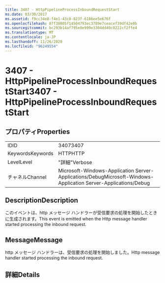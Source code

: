 ```yaml
---
title: 3407 - HttpPipelineProcessInboundRequestStart
ms.date: 03/30/2017
ms.assetid: f9cc34e8-f4e1-43c8-823f-6186ee5e676f
ms.openlocfilehash: 07f38005f14504793ec3789e7ceacef39df42e0b
ms.sourcegitcommit: bc293b14af795e0e999e3304dd40c0222cf2ffe4
ms.translationtype: MT
ms.contentlocale: ja-JP
ms.lasthandoff: 11/26/2020
ms.locfileid: "96249554"
---
```

# <a name="3407---httppipelineprocessinboundrequeststart"></a><span data-ttu-id="b9847-102">3407 - HttpPipelineProcessInboundRequestStart</span><span class="sxs-lookup"><span data-stu-id="b9847-102">3407 - HttpPipelineProcessInboundRequestStart</span></span>

## <a name="properties"></a><span data-ttu-id="b9847-103">プロパティ</span><span class="sxs-lookup"><span data-stu-id="b9847-103">Properties</span></span>  
  
|||  
|-|-|  
|<span data-ttu-id="b9847-104">ID</span><span class="sxs-lookup"><span data-stu-id="b9847-104">ID</span></span>|<span data-ttu-id="b9847-105">3407</span><span class="sxs-lookup"><span data-stu-id="b9847-105">3407</span></span>|  
|<span data-ttu-id="b9847-106">Keywords</span><span class="sxs-lookup"><span data-stu-id="b9847-106">Keywords</span></span>|<span data-ttu-id="b9847-107">HTTP</span><span class="sxs-lookup"><span data-stu-id="b9847-107">HTTP</span></span>|  
|<span data-ttu-id="b9847-108">Level</span><span class="sxs-lookup"><span data-stu-id="b9847-108">Level</span></span>|<span data-ttu-id="b9847-109">"詳細"</span><span class="sxs-lookup"><span data-stu-id="b9847-109">Verbose</span></span>|  
|<span data-ttu-id="b9847-110">チャネル</span><span class="sxs-lookup"><span data-stu-id="b9847-110">Channel</span></span>|<span data-ttu-id="b9847-111">Microsoft-Windows-Application Server-Applications/Debug</span><span class="sxs-lookup"><span data-stu-id="b9847-111">Microsoft-Windows-Application Server-Applications/Debug</span></span>|  
  
## <a name="description"></a><span data-ttu-id="b9847-112">Description</span><span class="sxs-lookup"><span data-stu-id="b9847-112">Description</span></span>  

 <span data-ttu-id="b9847-113">このイベントは、http メッセージ ハンドラーが受信要求の処理を開始したときに生成されます。</span><span class="sxs-lookup"><span data-stu-id="b9847-113">This event is emitted when the Http message handler started processing the inbound request.</span></span>  
  
## <a name="message"></a><span data-ttu-id="b9847-114">Message</span><span class="sxs-lookup"><span data-stu-id="b9847-114">Message</span></span>  

 <span data-ttu-id="b9847-115">http メッセージ ハンドラーは、受信要求の処理を開始しました。</span><span class="sxs-lookup"><span data-stu-id="b9847-115">Http message handler started processing the inbound request.</span></span>  
  
## <a name="details"></a><span data-ttu-id="b9847-116">詳細</span><span class="sxs-lookup"><span data-stu-id="b9847-116">Details</span></span>
